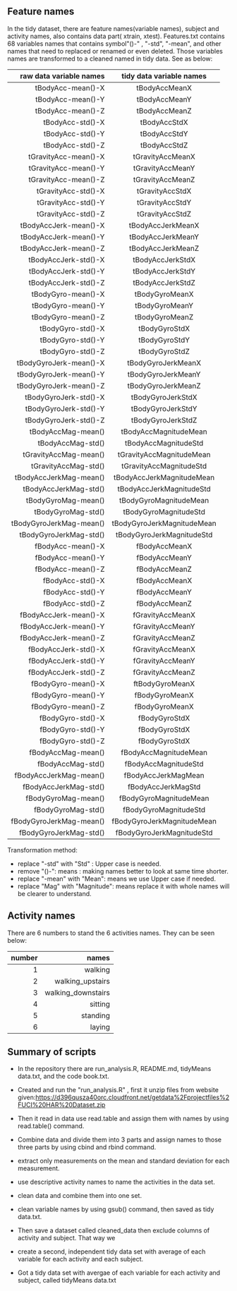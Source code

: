 
Feature names
-------------
In the tidy dataset, there are feature names(variable names), subject and activity names, also contains data part( xtrain, xtest). Features.txt contains 68 variables names that contains symbol"()-" , "-std", "-mean", and other names that need to replaced or renamed or even deleted. Those variables names are transformed to a cleaned named in tidy data.
See as below:

|raw data variable names     |    tidy data variable names   |
|---------------------------:|:-----------------------------:|
| tBodyAcc-mean()-X          |     tBodyAccMeanX             |
 tBodyAcc-mean()-Y           |     tBodyAccMeanY             |
 tBodyAcc-mean()-Z           |     tBodyAccMeanZ            |
 tBodyAcc-std()-X            |     tBodyAccStdX             |
 tBodyAcc-std()-Y            |     tBodyAccStdY             |
 tBodyAcc-std()-Z            |     tBodyAccStdZ             |
 tGravityAcc-mean()-X        |     tGravityAccMeanX         |
 tGravityAcc-mean()-Y        |     tGravityAccMeanY         |
 tGravityAcc-mean()-Z        |     tGravityAccMeanZ
 tGravityAcc-std()-X         |     tGravityAccStdX
 tGravityAcc-std()-Y         |      tGravityAccStdY
 tGravityAcc-std()-Z         |      tGravityAccStdZ
 tBodyAccJerk-mean()-X       |      tBodyAccJerkMeanX
 tBodyAccJerk-mean()-Y       |      tBodyAccJerkMeanY
 tBodyAccJerk-mean()-Z      |      tBodyAccJerkMeanZ
 tBodyAccJerk-std()-X       |      tBodyAccJerkStdX
 tBodyAccJerk-std()-Y       |      tBodyAccJerkStdY
 tBodyAccJerk-std()-Z       |      tBodyAccJerkStdZ
 tBodyGyro-mean()-X         |      tBodyGyroMeanX
 tBodyGyro-mean()-Y         |      tBodyGyroMeanY
 tBodyGyro-mean()-Z         |      tBodyGyroMeanZ
 tBodyGyro-std()-X          |      tBodyGyroStdX
 tBodyGyro-std()-Y          |      tBodyGyroStdY
 tBodyGyro-std()-Z          |      tBodyGyroStdZ
 tBodyGyroJerk-mean()-X     |      tBodyGyroJerkMeanX
 tBodyGyroJerk-mean()-Y     |      tBodyGyroJerkMeanY
 tBodyGyroJerk-mean()-Z     |      tBodyGyroJerkMeanZ
 tBodyGyroJerk-std()-X      |      tBodyGyroJerkStdX
 tBodyGyroJerk-std()-Y      |      tBodyGyroJerkStdY
 tBodyGyroJerk-std()-Z      |      tBodyGyroJerkStdZ
 tBodyAccMag-mean()         |      tBodyAccMagnitudeMean 
 tBodyAccMag-std()          |      tBodyAccMagnitudeStd
 tGravityAccMag-mean()      |      tGravityAccMagnitudeMean
 tGravityAccMag-std()       |      tGravityAccMagnitudeStd
 tBodyAccJerkMag-mean()     |     tBodyAccJerkMagnitudeMean
 tBodyAccJerkMag-std()      |     tBodyAccJerkMagnitudeStd
 tBodyGyroMag-mean()        |      tBodyGyroMagnitudeMean
 tBodyGyroMag-std()         |      tBodyGyroMagnitudeStd
 tBodyGyroJerkMag-mean()    |      tBodyGyroJerkMagnitudeMean
 tBodyGyroJerkMag-std()     |      tBodyGyroJerkMagnitudeStd
 fBodyAcc-mean()-X          |      fBodyAccMeanX
 fBodyAcc-mean()-Y          |      fBodyAccMeanY
 fBodyAcc-mean()-Z          |      fBodyAccMeanZ
 fBodyAcc-std()-X           |      fBodyAccMeanX
 fBodyAcc-std()-Y           |      fBodyAccMeanY
 fBodyAcc-std()-Z           |      fBodyAccMeanZ
 fBodyAccJerk-mean()-X      |      fGravityAccMeanX  
 fBodyAccJerk-mean()-Y      |      fGravityAccMeanY
 fBodyAccJerk-mean()-Z      |      fGravityAccMeanZ
 fBodyAccJerk-std()-X       |      fGravityAccMeanX
 fBodyAccJerk-std()-Y       |      fGravityAccMeanY
 fBodyAccJerk-std()-Z       |      fGravityAccMeanZ
 fBodyGyro-mean()-X         |     ftBodyGyroMeanX  
 fBodyGyro-mean()-Y         |      fBodyGyroMeanX
 fBodyGyro-mean()-Z         |     fBodyGyroMeanX
 fBodyGyro-std()-X          |      fBodyGyroStdX
 fBodyGyro-std()-Y          |     fBodyGyroStdX   
 fBodyGyro-std()-Z          |     fBodyGyroStdX
 fBodyAccMag-mean()         |      fBodyAccMagnitudeMean
 fBodyAccMag-std()          |      fBodyAccMagnitudeStd
 fBodyAccJerkMag-mean()     |     fBodyAccJerkMagMean
 fBodyAccJerkMag-std()      |      fBodyAccJerkMagStd
 fBodyGyroMag-mean()        |      fBodyGyroMagnitudeMean
 fBodyGyroMag-std()         |      fBodyGyroMagnitudeStd
 fBodyGyroJerkMag-mean()    |      fBodyGyroJerkMagnitudeMean 
 fBodyGyroJerkMag-std()     |      fBodyGyroJerkMagnitudeStd


Transformation method: 
* replace "-std" with "Std" : Upper case is needed.
* remove "()-": means : making names better to look at same time shorter.
* replace "-mean" with "Mean": means we use Upper case if needed.
* replace "Mag" with "Magnitude": means replace it with whole names will be clearer to understand.


Activity names
----------
There are 6 numbers to stand the 6 activities names. They can be seen below:

|    number     |   names           |
|--------------:|------------------:|
|       1       | walking           |
|       2       | walking_upstairs  |
|       3       | walking_downstairs|
|       4       | sitting           |
|       5       | standing          | 
|       6       | laying            |


Summary of scripts 
----------------------
* In the repository there are run_analysis.R, README.md, tidyMeans data.txt, and the code book.txt.
* Created and run the "run_analysis.R" , first it unzip files from website given:https://d396qusza40orc.cloudfront.net/getdata%2Fprojectfiles%2FUCI%20HAR%20Dataset.zip 

* Then it read in data use read.table and assign them with names by using read.table() command.
* Combine data and divide them into 3 parts and assign names to those three parts by using cbind and rbind command.
* extract only measurements on the mean and standard deviation for each measurement.
* use descriptive activity names to name the activities in the data set.
* clean data and combine them into one set.
* clean variable names by using gsub() command, then saved as tidy data.txt.
* Then save a dataset called cleaned_data then exclude columns of activity and subject. That way we 
* create a second, independent tidy data set with average of each variable for each activity and each subject.
* Got a tidy data set with avergae of each variable for each activity and subject, called tidyMeans data.txt 


